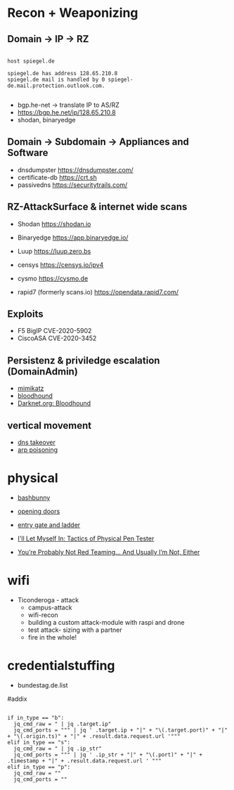


# Recon + Weaponizing


## Domain -> IP -> RZ


~~~

host spiegel.de

spiegel.de has address 128.65.210.8
spiegel.de mail is handled by 0 spiegel-de.mail.protection.outlook.com.


~~~

- bgp.he-net -> translate IP to AS/RZ
- https://bgp.he.net/ip/128.65.210.8
- shodan, binaryedge



## Domain -> Subdomain -> Appliances and Software

- dnsdumpster https://dnsdumpster.com/
- certificate-db https://crt.sh
- passivedns https://securitytrails.com/


## RZ-AttackSurface & internet wide scans

- Shodan https://shodan.io
- Binaryedge https://app.binaryedge.io/
- Luup https://luup.zero.bs
- censys https://censys.io/ipv4
- cysmo https://cysmo.de

- rapid7 (formerly scans.io) https://opendata.rapid7.com/

## Exploits 

- F5 BigIP CVE-2020-5902
- CiscoASA CVE-2020-3452



## Persistenz & priviledge escalation (DomainAdmin)


- [mimikatz](https://blog.varonis.de/was-ist-mimikatz-eine-einfuhrung/)
- [bloodhound](https://www.pentestpartners.com/security-blog/bloodhound-walkthrough-a-tool-for-many-tradecrafts/)
- [Darknet.org: Bloodhound](https://www.darknet.org.uk/2019/06/bloodhound-hacking-active-directory-trust-relationships/)

## vertical movement

- [dns takeover](https://blog.fox-it.com/2018/01/11/mitm6-compromising-ipv4-networks-via-ipv6/)
- [arp poisoning](https://en.wikipedia.org/wiki/ARP_spoofing)


# physical

- [bashbunny](https://shop.hak5.org/products/bash-bunny)

- [opening doors](https://www.youtube.com/watch?v=SDl4AO4ancI)
- [entry gate and ladder ](https://www.youtube.com/watch?v=LQCEshM03IY)
- [I'll Let Myself In: Tactics of Physical Pen Tester](https://www.youtube.com/watch?v=rnmcRTnTNC8)
- [You’re Probably Not Red Teaming... And Usually I’m Not, Either](https://www.youtube.com/watch?v=mj2iSdBw4-0)


# wifi

- Ticonderoga - attack
  - campus-attack
  - wifi-recon
  - building a custom attack-module with raspi and drone
  - test attack- sizing with a partner
  - fire in the whole!  


# credentialstuffing


- bundestag.de.list



#addix

~~~

if in_type == "b":
  jq_cmd_raw = " | jq .target.ip"
  jq_cmd_ports = """ | jq ' .target.ip + "|" + "\(.target.port)" + "|" + "\(.origin.ts)" + "|" + .result.data.request.url '"""
elif in_type == "s":
  jq_cmd_raw = " | jq .ip_str"
  jq_cmd_ports = """ | jq ' .ip_str + "|" + "\(.port)" + "|" + .timestamp + "|" + .result.data.request.url ' """
elif in_type == "p":
  jq_cmd_raw = ""
  jq_cmd_ports = ""


~~~



